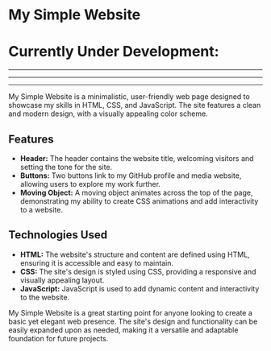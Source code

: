 # My Simple Website
# Currently Under Development:  
-----------------------------  
-----------------------------  
-----------------------------  

My Simple Website is a minimalistic, user-friendly web page designed to showcase my skills in HTML, CSS, and JavaScript. The site features a clean and modern design, with a visually appealing color scheme.

## Features

- **Header:** The header contains the website title, welcoming visitors and setting the tone for the site.
- **Buttons:** Two buttons link to my GitHub profile and media website, allowing users to explore my work further.
- **Moving Object:** A moving object animates across the top of the page, demonstrating my ability to create CSS animations and add interactivity to a website.

## Technologies Used

- **HTML:** The website's structure and content are defined using HTML, ensuring it is accessible and easy to maintain.
- **CSS:** The site's design is styled using CSS, providing a responsive and visually appealing layout.
- **JavaScript:** JavaScript is used to add dynamic content and interactivity to the website.

My Simple Website is a great starting point for anyone looking to create a basic yet elegant web presence. The site's design and functionality can be easily expanded upon as needed, making it a versatile and adaptable foundation for future projects.
